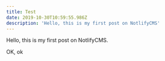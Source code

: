 ```yaml
---
title: Test
date: 2019-10-30T10:59:55.986Z
description: 'Hello, this is my first post on NotlifyCMS'
---
```

Hello, this is my first post on NotlifyCMS.

OK, ok
